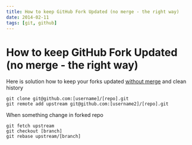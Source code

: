 ```yaml
---
title: How to keep GitHub Fork Updated (no merge - the right way)
date: 2014-02-11
tags: [git, github]
---
```



# How to keep GitHub Fork Updated (no merge - the right way)

Here is solution how to keep your forks updated [without merge](https://help.github.com/articles/syncing-a-fork) and clean history

```shell script
git clone git@github.com:[username]/[repo].git
git remote add upstream git@github.com:[username2]/[repo].git
```

When something change in forked repo

```shell script
git fetch upstream
git checkout [branch]
git rebase upstream/[branch]
```
